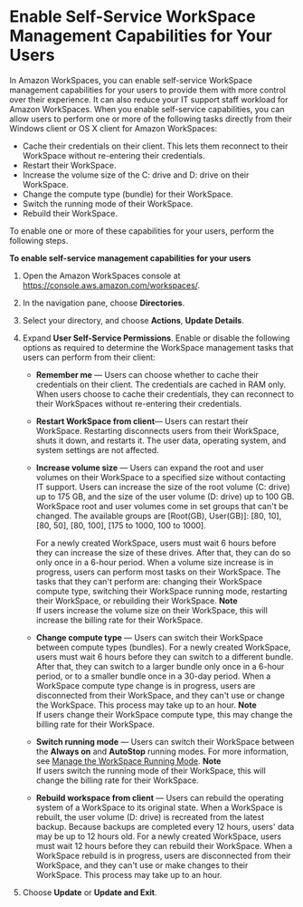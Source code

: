 # Enable Self\-Service WorkSpace Management Capabilities for Your Users<a name="enable-user-self-service-workspace-management"></a>

In Amazon WorkSpaces, you can enable self\-service WorkSpace management capabilities for your users to provide them with more control over their experience\. It can also reduce your IT support staff workload for Amazon WorkSpaces\. When you enable self\-service capabilities, you can allow users to perform one or more of the following tasks directly from their Windows client or OS X client for Amazon WorkSpaces:
+ Cache their credentials on their client\. This lets them reconnect to their WorkSpace without re\-entering their credentials\.
+ Restart their WorkSpace\.
+ Increase the volume size of the C: drive and D: drive on their WorkSpace\. 
+ Change the compute type \(bundle\) for their WorkSpace\.
+ Switch the running mode of their WorkSpace\.
+ Rebuild their WorkSpace\.

To enable one or more of these capabilities for your users, perform the following steps\.

**To enable self\-service management capabilities for your users**

1. Open the Amazon WorkSpaces console at [https://console\.aws\.amazon\.com/workspaces/](https://console.aws.amazon.com/workspaces/)\.

1. In the navigation pane, choose **Directories**\.

1. Select your directory, and choose **Actions**, **Update Details**\.

1. Expand **User Self\-Service Permissions**\. Enable or disable the following options as required to determine the WorkSpace management tasks that users can perform from their client:
   + **Remember me** — Users can choose whether to cache their credentials on their client\. The credentials are cached in RAM only\. When users choose to cache their credentials, they can reconnect to their WorkSpaces without re\-entering their credentials\. 
   + **Restart WorkSpace from client**— Users can restart their WorkSpace\. Restarting disconnects users from their WorkSpace, shuts it down, and restarts it\. The user data, operating system, and system settings are not affected\.
   + **Increase volume size** — Users can expand the root and user volumes on their WorkSpace to a specified size without contacting IT support\. Users can increase the size of the root volume \(C: drive\) up to 175 GB, and the size of the user volume \(D: drive\) up to 100 GB\. WorkSpace root and user volumes come in set groups that can't be changed\. The available groups are \[Root\(GB\), User\(GB\)\]: \[80, 10\], \[80, 50\], \[80, 100\], \[175 to 1000, 100 to 1000\]\.

     For a newly created WorkSpace, users must wait 6 hours before they can increase the size of these drives\. After that, they can do so only once in a 6\-hour period\. When a volume size increase is in progress, users can perform most tasks on their WorkSpace\. The tasks that they can't perform are: changing their WorkSpace compute type, switching their WorkSpace running mode, restarting their WorkSpace, or rebuilding their WorkSpace\. 
**Note**  
If users increase the volume size on their WorkSpace, this will increase the billing rate for their WorkSpace\.
   + **Change compute type** — Users can switch their WorkSpace between compute types \(bundles\)\. For a newly created WorkSpace, users must wait 6 hours before they can switch to a different bundle\. After that, they can switch to a larger bundle only once in a 6\-hour period, or to a smaller bundle once in a 30\-day period\. When a WorkSpace compute type change is in progress, users are disconnected from their WorkSpace, and they can't use or change the WorkSpace\. This process may take up to an hour\. 
**Note**  
If users change their WorkSpace compute type, this may change the billing rate for their WorkSpace\.
   + **Switch running mode** — Users can switch their WorkSpace between the **Always on** and **AutoStop** running modes\. For more information, see [Manage the WorkSpace Running Mode](running-mode.md)\.
**Note**  
If users switch the running mode of their WorkSpace, this will change the billing rate for their WorkSpace\.
   + **Rebuild workspace from client** — Users can rebuild the operating system of a WorkSpace to its original state\. When a WorkSpace is rebuilt, the user volume \(D: drive\) is recreated from the latest backup\. Because backups are completed every 12 hours, users' data may be up to 12 hours old\. For a newly created WorkSpace, users must wait 12 hours before they can rebuild their WorkSpace\. When a WorkSpace rebuild is in progress, users are disconnected from their WorkSpace, and they can't use or make changes to their WorkSpace\. This process may take up to an hour\. 

1. Choose **Update** or **Update and Exit**\.